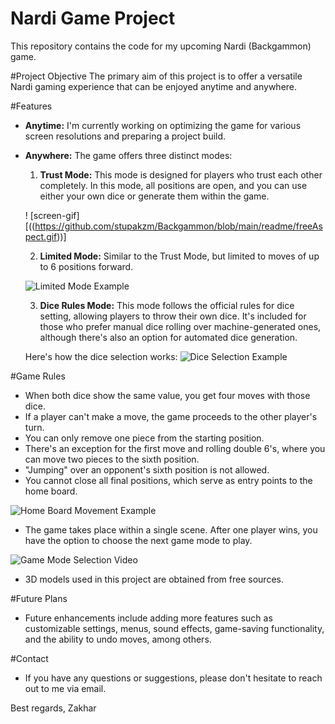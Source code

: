 # Nardi Game Project


This repository contains the code for my upcoming Nardi (Backgammon) game.


#Project Objective
The primary aim of this project is to offer a versatile Nardi gaming experience that can be enjoyed anytime and anywhere.


#Features
- **Anytime:** I'm currently working on optimizing the game for various screen resolutions and preparing a project build.

- **Anywhere:** The game offers three distinct modes:
  1. **Trust Mode:** This mode is designed for players who trust each other completely. In this mode, all positions are open, and you can use either your own dice or generate them within the game.
  
   ! [screen-gif][((https://github.com/stupakzm/Backgammon/blob/main/readme/freeAspect.gif))]

  2. **Limited Mode:** Similar to the Trust Mode, but limited to moves of up to 6 positions forward.
  
  ![Limited Mode Example](link_to_gif_for_limited_mode)

  3. **Dice Rules Mode:** This mode follows the official rules for dice setting, allowing players to throw their own dice. It's included for those who prefer manual dice rolling over machine-generated ones, although there's also an option for automated dice generation.

  Here's how the dice selection works:
  ![Dice Selection Example](link_to_gif_for_dice_selection)

#Game Rules
- When both dice show the same value, you get four moves with those dice.
- If a player can't make a move, the game proceeds to the other player's turn.
- You can only remove one piece from the starting position.
- There's an exception for the first move and rolling double 6's, where you can move two pieces to the sixth position.
- "Jumping" over an opponent's sixth position is not allowed.
- You cannot close all final positions, which serve as entry points to the home board.

![Home Board Movement Example](link_to_image_for_home_board_movement)

- The game takes place within a single scene. After one player wins, you have the option to choose the next game mode to play.

![Game Mode Selection Video](link_to_video_for_game_mode_selection)

- 3D models used in this project are obtained from free sources.

#Future Plans
- Future enhancements include adding more features such as customizable settings, menus, sound effects, game-saving functionality, and the ability to undo moves, among others.

#Contact
- If you have any questions or suggestions, please don't hesitate to reach out to me via email.

Best regards,
Zakhar
